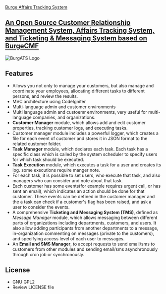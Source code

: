 [Burge Affairs Tracking System](http://burge.pro/category-4/BurgeATS)
##	[An Open Source Customer Relationship Management System, Affairs Tracking System, and Ticketing & Messaging System  based on BurgeCMF](http://burge.pro/category-4/BurgeATS)

![BurgATS Logo](http://burge.pro/upload/cat-4-BurgeATS/logo_back_white.jpg)

## Features
* Allows you not only to manage your customers, but also manage and coordinate your employees, allocating different tasks to different persons, and review the results.
* MVC architecture using CodeIgniter
* Multi-language admin and customer environments
* Multi language admin and custoemr environments, very useful for multi-language companies, and organizations.
* **Customer Manager** module, which allows add and edit customer properties, tracking customer logs, and executing tasks.
* Customer manager module includes a powerful logger, which creates a file for each event of customer and stores it in JSON format to the related customer folder. 
* **Task Manager** module, which declares each task. Each task has a specific class which is called by the system scheduler to specify users for which task should be executed.
* **Task Execution** module, which executes a task for a user and creates its log. some executions require manger note.
* For each task, it is possible to set users, who execute that task, and also managers who can consider and note about that task.
* Each customer has some events(for example requires urgent call, or has sent an email), which indicates an action should be done for that customer. These events can be defined in the customer manager and the a task can check if a customer's flag has been raised, and ask a user to consider the events.
* A comprehensive **Ticketing and Messaging System (TMS)**, defined as *Message Manager* module, which allows messaging between different parts of organizations including departments, customers, and users. It also allow adding participants from another departments to a message, in-organization commenting on messages (private to the customers), and specifying access level of each user to messages.
* An  **Email and SMS Manager**, to accept requests to send email/sms to customers from other modules and 
sending email/sms asynchronously through cron job or synchronously.

## License
* GNU GPL2
* Review LICENSE file